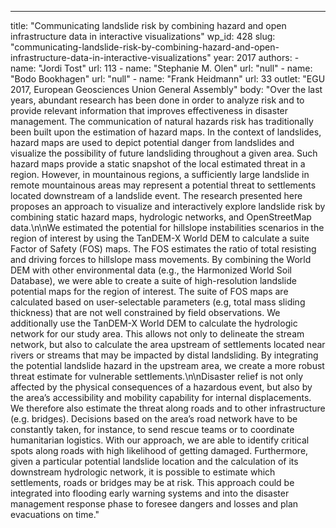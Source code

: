 ---
  title: "Communicating landslide risk by combining hazard and open infrastructure data in interactive visualizations"
  wp_id: 428
  slug: "communicating-landslide-risk-by-combining-hazard-and-open-infrastructure-data-in-interactive-visualizations"
  year: 2017
  authors: 
    - 
      name: "Jordi Tost"
      url: 113
    - 
      name: "Stephanie M. Olen"
      url: "null"
    - 
      name: "Bodo Bookhagen"
      url: "null"
    - 
      name: "Frank Heidmann"
      url: 33
  outlet: "EGU 2017, European Geosciences Union General Assembly"
  body: "Over the last years, abundant research has been done in order to analyze risk and to provide relevant information that improves effectiveness in disaster management. The communication of natural hazards risk has traditionally been built upon the estimation of hazard maps. In the context of landslides, hazard maps are used to depict potential danger from landslides and visualize the possibility of future landsliding throughout a given area. Such hazard maps provide a static snapshot of the local estimated threat in a region. However, in mountainous regions, a sufficiently large landslide in remote mountainous areas may represent a potential threat to settlements located downstream of a landslide event. The research presented here proposes an approach to visualize and interactively explore landslide risk by combining static hazard maps, hydrologic networks, and OpenStreetMap data.\n\nWe estimated the potential for hillslope instabilities scenarios in the region of interest by using the TanDEM-X World DEM to calculate a suite Factor of Safety (FOS) maps. The FOS estimates the ratio of total resisting and driving forces to hillslope mass movements. By combining the World DEM with other environmental data (e.g., the Harmonized World Soil Database), we were able to create a suite of high-resolution landslide potential maps for the region of interest. The suite of FOS maps are calculated based on user-selectable parameters (e.g, total mass sliding thickness) that are not well constrained by field observations. We additionally use the TanDEM-X World DEM to calculate the hydrologic network for our study area. This allows not only to delineate the stream network, but also to calculate the area upstream of settlements located near rivers or streams that may be impacted by distal landsliding. By integrating the potential landslide hazard in the upstream area, we create a more robust threat estimate for vulnerable settlements.\n\nDisaster relief is not only affected by the physical consequences of a hazardous event, but also by the area’s accessibility and mobility capability for internal displacements. We therefore also estimate the threat along roads and to other infrastructure (e.g. bridges). Decisions based on the area’s road network have to be constantly taken, for instance, to send rescue teams or to coordinate humanitarian logistics. With our approach, we are able to identify critical spots along roads with high likelihood of getting damaged. Furthermore, given a particular potential landslide location and the calculation of its downstream hydrologic network, it is possible to estimate which settlements, roads or bridges may be at risk. This approach could be integrated into flooding early warning systems and into the disaster management response phase to foresee dangers and losses and plan evacuations on time."

